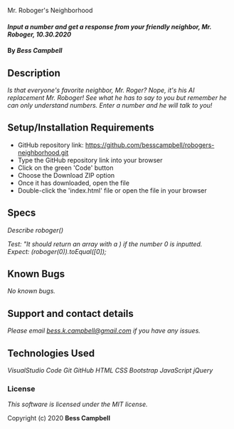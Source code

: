  Mr. Roboger's Neighborhood

#### _Input a number and get a response from your friendly neighbor, Mr. Roboger, 10.30.2020_

#### By _**Bess Campbell**_

## Description

_Is that everyone's favorite neighbor, Mr. Roger? Nope, it's his AI replacement Mr. Roboger! See what he has to say to you but remember he can only understand numbers. Enter a number and he will talk to you!_

## Setup/Installation Requirements

* GitHub repository link: https://github.com/besscampbell/robogers-neighborhood.git
* Type the GitHub repository link into your browser
* Click on the green 'Code' button 
* Choose the Download ZIP option
* Once it has downloaded, open the file
* Double-click the 'index.html' file or open the file in your browser

## Specs

 _Describe roboger()_

 _Test: "It should return an array with a ) if the number 0 is inputted._  
 _Expect: (roboger(0)).toEqual([0]);_  


## Known Bugs

_No  known bugs._

## Support and contact details

 _Please email <bess.k.campbell@gmail.com> if you have any issues._

## Technologies Used
 
 _VisualStudio Code
Git
GitHub
HTML 
CSS 
Bootstrap
JavaScript
jQuery_

### License

*This software is licensed under the MIT license.*

Copyright (c) 2020 **Bess Campbell**